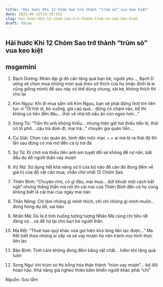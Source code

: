 ```yaml
---
title: "Hài hước Khi 12 Chòm Sao trở thành “trùm sò” vua keo kiệt"
date: 2025-06-12T14:19:31Z
slug: hai-huoc-khi-12-chom-sao-tro-thanh-trum-so-vua-keo-kiet
draft: false
---
```


## Hài hước Khi 12 Chòm Sao trở thành “trùm sò” vua keo kiệt

## msgemini

1. Bạch Dương: Nhân dịp gì đó cần tặng quà bạn bè, người yêu…, Bạch D
ương sẽ chọn mua những món quà theo sở thích của họ (mặc định là ai cũng giống mình) để sau này có thể dùng chung, xài ké, không thích thì cho lại
 
2. Kim Ngưu: Khi đi mua sắm với Kim Ngưu, bạn sẽ phải đứng thót tim liên tục vì “Ôi trời ơi, bỏ xuống, giá cao quá… đừng có chạm vào, bể thì không có tiền đền đâu… thôi về nhà tới nấu ăn còn ngon hơn…”
 
3. Song Tử: “Tiền thì anh không thiếu… nhưng hiện giờ hơi thiếu tiền lẻ, thôi có tô phở… cậu trả dùm đi, mai trả…” chuyên gia quên tiền…
 
4. Cự Giải: Chọn các quán ăn, bình dân mộc mạc ~.~ ai mà tỏ ra thái độ thì lần sau đừng có mà mơ đến cả ly trà đá
 
5. Sư Tử: Đi chơi mà thiếu tiền anh em tuyệt đối sẽ không để nợ nần, bắt đầu dụ dỗ người thân vay mượn
 
6. Xử Nữ: Sử dụng hết khả năng xử lí của bộ não để cân đo đong đếm về giá trị của đồ vật cần mua, chần chừ nhất 12 Chòm Sao
 
7. Thiên Bình: “Chuyện nhỏ, có gì đâu, mai mua… dứt khoát một cách bất ngờ” nhưng thẳng thắn mà nói thì cái mai của Thiên Bình đến cả họ cũng không biết là cái mai của ngày mai nào
 
8. Thần Nông: Chỉ làm những gì mình thích, chỉ chi những gì mình muốn… đừng hòng dụ dỗ, sai bảo
 
9. Nhân Mã: Dù là ở tình huống tưởng tượng Nhân Mã cũng chi tiêu rất đáng sợ… và để nợ lại cho bạn bè người thân
 
10. Ma Kết: “Thuê bao quý khác vừa gọi hiện khó lòng liên lạc được…” Ma Kết biết thừa những ai sắp và sẽ vay mượn họ nên tránh mọi hình thức liên lạc
 
11. Bảo Bình: Tình cảm không đong đếm bằng vật chất… hiếm khi tặng quà luôn
 
12. Song Ngư: khi trùm sò thì bỗng hóa thân thành “trùm vay mượn”… bộ đôi hoàn hảo. Khả năng giả nghèo thiên bẩm khiến người khác phải “chi”
 
Nguồn: Sưu tầm